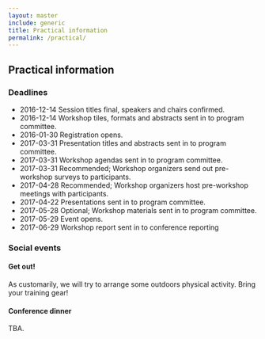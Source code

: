 ```yaml
---
layout: master
include: generic
title: Practical information
permalink: /practical/
---
```


## Practical information

### Deadlines

* 2016-12-14 Session titles final, speakers and chairs confirmed.
* 2016-12-14 Workshop tiles, formats and abstracts sent in to program committee.
* 2016-01-30 Registration opens.
* 2017-03-31 Presentation titles and abstracts sent in to program committee.
* 2017-03-31 Workshop agendas sent in to program committee.
* 2017-03-31 Recommended; Workshop organizers send out pre-workshop surveys to participants.
* 2017-04-28 Recommended; Workshop organizers host pre-workshop meetings with participants.
* 2017-04-22 Presentations sent in to program committee.
* 2017-05-28 Optional; Workshop materials sent in to program committee.
* 2017-05-29 Event opens.
* 2017-06-29 Workshop report sent in to conference reporting

### Social events

#### Get out!

As customarily, we will try to arrange some outdoors physical activity. Bring your training gear!

#### Conference dinner

TBA.
